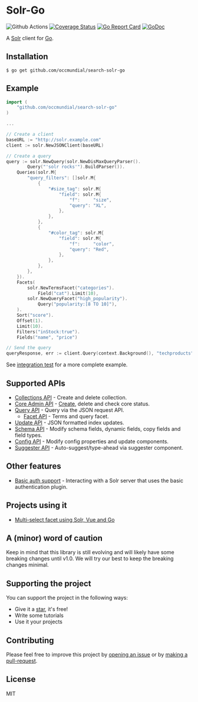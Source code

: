 # Solr-Go

![Github Actions](https://github.com/occmundial/search-solr-go/workflows/test/badge.svg)
[![Coverage Status](https://coveralls.io/repos/github/stevenferrer/solr-go/badge.svg?branch=main)](https://coveralls.io/github/stevenferrer/solr-go?branch=main)
[![Go Report Card](https://goreportcard.com/badge/github.com/occmundial/search-solr-go)](https://goreportcard.com/report/github.com/occmundial/search-solr-go)
[![GoDoc](https://pkg.go.dev/badge/github.com/occmundial/search-solr-go)](https://pkg.go.dev/github.com/occmundial/search-solr-go)

A [Solr](https://solr.apache.org/) client for [Go](https://golang.org/).

## Installation

```console
$ go get github.com/occmundial/search-solr-go
```

## Example

```go
import (
    "github.com/occmundial/search-solr-go"
)

...

// Create a client
baseURL := "http://solr.example.com"
client := solr.NewJSONClient(baseURL)

// Create a query
query := solr.NewQuery(solr.NewDisMaxQueryParser().
        Query("'solr rocks'").BuildParser()).
    Queries(solr.M{
        "query_filters": []solr.M{
            {
                "#size_tag": solr.M{
                    "field": solr.M{
                        "f":     "size",
                        "query": "XL",
                    },
                },
            },
            {
                "#color_tag": solr.M{
                    "field": solr.M{
                        "f":     "color",
                        "query": "Red",
                    },
                },
            },
        },
    }).
    Facets(
        solr.NewTermsFacet("categories").
            Field("cat").Limit(10),
        solr.NewQueryFacet("high_popularity").
            Query("popularity:[8 TO 10]"),
    ).
    Sort("score").
    Offset(1).
    Limit(10).
    Filters("inStock:true").
    Fields("name", "price")

// Send the query
queryResponse, err := client.Query(context.Background(), "techproducts", query)
```

See [integration test](integration_test.go) for a more complete example.

## Supported APIs

- [Collections API](https://solr.apache.org/guide/8_8/collections-api.html) - Create and delete collection.
- [Core Admin API](https://solr.apache.org/guide/8_8/coreadmin-api.html) - [Create](https://issues.apache.org/jira/browse/SOLR-7316), delete and check core status.
- [Query API](https://solr.apache.org/guide/8_8/json-request-api.html) - Query via the JSON request API.
  - [Facet API](https://solr.apache.org/guide/8_8/json-facet-api.html) - Terms and query facet.
- [Update API](https://solr.apache.org/guide/8_8/uploading-data-with-index-handlers.html#uploading-data-with-index-handlers) - JSON formatted index updates.
- [Schema API](https://solr.apache.org/guide/8_8/schema-api.html) - Modify schema fields, dynamic fields, copy fields and field types.
- [Config API](https://solr.apache.org/guide/8_8/config-api.html) - Modify config properties and update components.
- [Suggester API](https://solr.apache.org/guide/8_8/suggester.html) - Auto-suggest/type-ahead via suggester component.

## Other features

- [Basic auth support](https://solr.apache.org/guide/8_8/basic-authentication-plugin.html#basic-authentication-plugin) - Interacting with a Solr server that uses the basic authentication plugin.

## Projects using it

- [Multi-select facet using Solr, Vue and Go](https://github.com/stevenferrer/multi-select-facet)

## A (minor) word of caution

Keep in mind that this library is still evolving and will likely have some breaking changes until v1.0. We will try our best to keep the breaking changes minimal.

## Supporting the project

You can support the project in the following ways:

- Give it a [star](https://github.com/occmundial/search-solr-go/stargazers), it's free!
- Write some tutorials
- Use it your projects

## Contributing

Please feel free to improve this project by [opening an issue](https://github.com/occmundial/search-solr-go/issues/new) or by [making a pull-request](https://github.com/occmundial/search-solr-go/pulls).

## License

MIT
